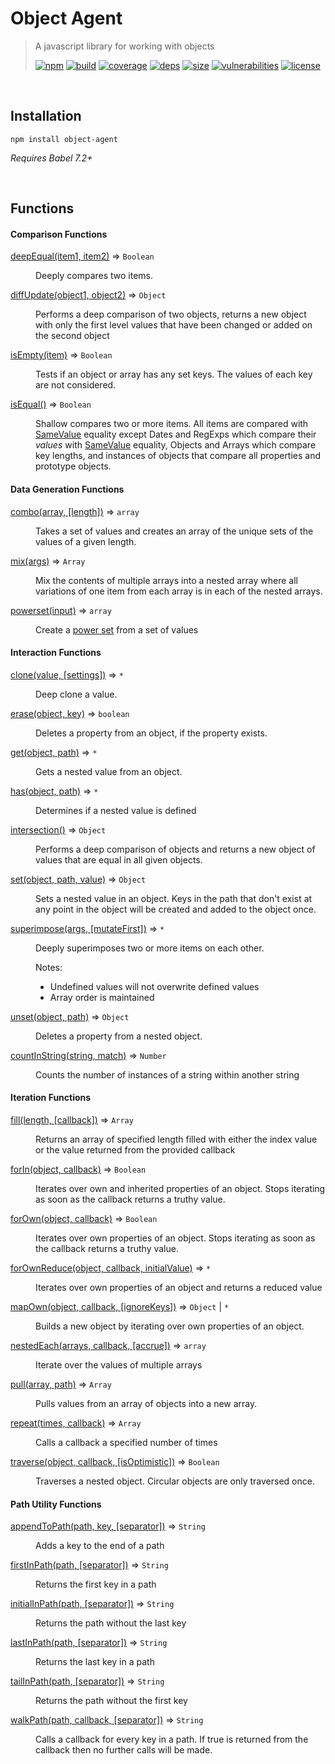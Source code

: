 # Object Agent

> A javascript library for working with objects
>
> [![npm][npm]][npm-url]
[![build][build]][build-url]
[![coverage][coverage]][coverage-url]
[![deps][deps]][deps-url]
[![size][size]][size-url]
[![vulnerabilities][vulnerabilities]][vulnerabilities-url]
[![license][license]][license-url]

<br><a name="Installation"></a>

## Installation
```
npm install object-agent
```
_Requires Babel 7.2+_


<br>

## Functions

<dl>

#### Comparison Functions

<dt><a href="docs/deepEqual.md">deepEqual(item1, item2)</a> ⇒ <code>Boolean</code></dt>
<dd><p>Deeply compares two items.</p>
</dd>
<dt><a href="docs/diffUpdate.md">diffUpdate(object1, object2)</a> ⇒ <code>Object</code></dt>
<dd><p>Performs a deep comparison of two objects, returns a new object with only the first level values that have been changed or added on the second object</p>
</dd>
<dt><a href="docs/isEmpty.md">isEmpty(item)</a> ⇒ <code>Boolean</code></dt>
<dd><p>Tests if an object or array has any set keys. The values of each key are not considered.</p>
</dd>
<dt><a href="docs/isEqual.md">isEqual()</a> ⇒ <code>Boolean</code></dt>
<dd><p>Shallow compares two or more items. All items are compared with <a href="https://developer.mozilla.org/en-US/docs/Web/JavaScript/Equality_comparisons_and_sameness#Same-value_equality">SameValue</a> equality except Dates and RegExps which compare their <em>values</em> with <a href="https://developer.mozilla.org/en-US/docs/Web/JavaScript/Equality_comparisons_and_sameness#Same-value_equality">SameValue</a> equality, Objects and Arrays which compare key lengths, and instances of objects that compare all properties and prototype objects.</p>
</dd>

#### Data Generation Functions

<dt><a href="docs/combo.md">combo(array, [length])</a> ⇒ <code>array</code></dt>
<dd><p>Takes a set of values and creates an array of the unique sets of the values of a given length.</p>
</dd>
<dt><a href="docs/mix.md">mix(args)</a> ⇒ <code>Array</code></dt>
<dd><p>Mix the contents of multiple arrays into a nested array where all variations of one item from each array is in each of the nested arrays.</p>
</dd>
<dt><a href="docs/powerset.md">powerset(input)</a> ⇒ <code>array</code></dt>
<dd><p>Create a <a href="https://en.wikipedia.org/wiki/Power_set">power set</a> from a set of values</p>
</dd>

#### Interaction Functions

<dt><a href="docs/clone.md">clone(value, [settings])</a> ⇒ <code>*</code></dt>
<dd><p>Deep clone a value.</p>
</dd>
<dt><a href="docs/erase.md">erase(object, key)</a> ⇒ <code>boolean</code></dt>
<dd><p>Deletes a property from an object, if the property exists.</p>
</dd>
<dt><a href="docs/get.md">get(object, path)</a> ⇒ <code>*</code></dt>
<dd><p>Gets a nested value from an object.</p>
</dd>
<dt><a href="docs/has.md">has(object, path)</a> ⇒ <code>*</code></dt>
<dd><p>Determines if a nested value is defined</p>
</dd>
<dt><a href="docs/intersection.md">intersection()</a> ⇒ <code>Object</code></dt>
<dd><p>Performs a deep comparison of objects and returns a new object of values that are equal in all given objects.</p>
</dd>
<dt><a href="docs/set.md">set(object, path, value)</a> ⇒ <code>Object</code></dt>
<dd><p>Sets a nested value in an object. Keys in the path that don&#39;t exist at any point in the object will be created and added to the object once.</p>
</dd>
<dt><a href="docs/superimpose.md">superimpose(args, [mutateFirst])</a> ⇒ <code>*</code></dt>
<dd><p>Deeply superimposes two or more items on each other.</p>
<p>Notes:</p>
<ul>
<li>Undefined values will not overwrite defined values</li>
<li>Array order is maintained</li>
</ul>
</dd>
<dt><a href="docs/unset.md">unset(object, path)</a> ⇒ <code>Object</code></dt>
<dd><p>Deletes a property from a nested object.</p>
</dd>
<dt><a href="docs/countInString.md">countInString(string, match)</a> ⇒ <code>Number</code></dt>
<dd><p>Counts the number of instances of a string within another string</p>
</dd>

#### Iteration Functions

<dt><a href="docs/fill.md">fill(length, [callback])</a> ⇒ <code>Array</code></dt>
<dd><p>Returns an array of specified length filled with either the index value or the value returned from the provided callback</p>
</dd>
<dt><a href="docs/forIn.md">forIn(object, callback)</a> ⇒ <code>Boolean</code></dt>
<dd><p>Iterates over own and inherited properties of an object. Stops iterating as soon as the callback returns a truthy value.</p>
</dd>
<dt><a href="docs/forOwn.md">forOwn(object, callback)</a> ⇒ <code>Boolean</code></dt>
<dd><p>Iterates over own properties of an object. Stops iterating as soon as the callback returns a truthy value.</p>
</dd>
<dt><a href="docs/forOwnReduce.md">forOwnReduce(object, callback, initialValue)</a> ⇒ <code>*</code></dt>
<dd><p>Iterates over own properties of an object and returns a reduced value</p>
</dd>
<dt><a href="docs/mapOwn.md">mapOwn(object, callback, [ignoreKeys])</a> ⇒ <code>Object</code> | <code>*</code></dt>
<dd><p>Builds a new object by iterating over own properties of an object.</p>
</dd>
<dt><a href="docs/nestedEach.md">nestedEach(arrays, callback, [accrue])</a> ⇒ <code>array</code></dt>
<dd><p>Iterate over the values of multiple arrays</p>
</dd>
<dt><a href="docs/pull.md">pull(array, path)</a> ⇒ <code>Array</code></dt>
<dd><p>Pulls values from an array of objects into a new array.</p>
</dd>
<dt><a href="docs/repeat.md">repeat(times, callback)</a> ⇒ <code>Array</code></dt>
<dd><p>Calls a callback a specified number of times</p>
</dd>
<dt><a href="docs/traverse.md">traverse(object, callback, [isOptimistic])</a> ⇒ <code>Boolean</code></dt>
<dd><p>Traverses a nested object. Circular objects are only traversed once.</p>
</dd>

#### Path Utility Functions

<dt><a href="docs/appendToPath.md">appendToPath(path, key, [separator])</a> ⇒ <code>String</code></dt>
<dd><p>Adds a key to the end of a path</p>
</dd>
<dt><a href="docs/firstInPath.md">firstInPath(path, [separator])</a> ⇒ <code>String</code></dt>
<dd><p>Returns the first key in a path</p>
</dd>
<dt><a href="docs/initialInPath.md">initialInPath(path, [separator])</a> ⇒ <code>String</code></dt>
<dd><p>Returns the path without the last key</p>
</dd>
<dt><a href="docs/lastInPath.md">lastInPath(path, [separator])</a> ⇒ <code>String</code></dt>
<dd><p>Returns the last key in a path</p>
</dd>
<dt><a href="docs/tailInPath.md">tailInPath(path, [separator])</a> ⇒ <code>String</code></dt>
<dd><p>Returns the path without the first key</p>
</dd>
<dt><a href="docs/walkPath.md">walkPath(path, callback, [separator])</a> ⇒ <code>String</code></dt>
<dd><p>Calls a callback for every key in a path. If true is returned from the callback then no further calls will be made.</p>
</dd>
</dl>

[npm]: https://img.shields.io/npm/v/object-agent.svg
[npm-url]: https://npmjs.com/package/object-agent
[build]: https://travis-ci.org/DarrenPaulWright/object-agent.svg?branch&#x3D;master
[build-url]: https://travis-ci.org/DarrenPaulWright/object-agent
[coverage]: https://coveralls.io/repos/github/DarrenPaulWright/object-agent/badge.svg?branch&#x3D;master
[coverage-url]: https://coveralls.io/github/DarrenPaulWright/object-agent?branch&#x3D;master
[deps]: https://david-dm.org/darrenpaulwright/object-agent.svg
[deps-url]: https://david-dm.org/darrenpaulwright/object-agent
[size]: https://packagephobia.now.sh/badge?p&#x3D;object-agent
[size-url]: https://packagephobia.now.sh/result?p&#x3D;object-agent
[vulnerabilities]: https://snyk.io/test/github/DarrenPaulWright/object-agent/badge.svg?targetFile&#x3D;package.json
[vulnerabilities-url]: https://snyk.io/test/github/DarrenPaulWright/object-agent?targetFile&#x3D;package.json
[license]: https://img.shields.io/github/license/DarrenPaulWright/object-agent.svg
[license-url]: https://npmjs.com/package/object-agent/LICENSE.md
